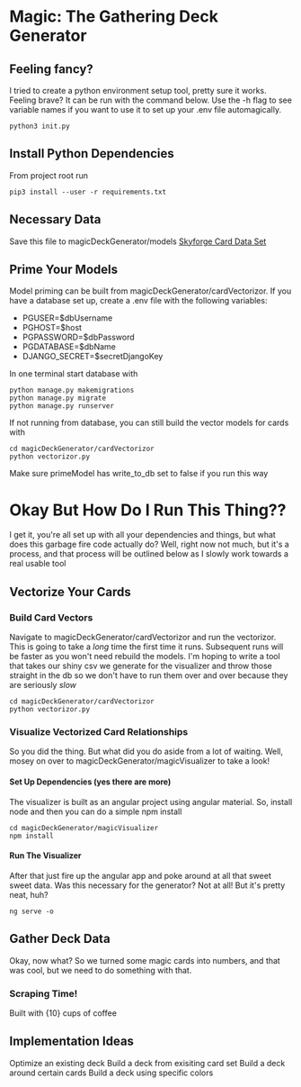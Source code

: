 # Magic: The Gathering Deck Generator

## Feeling fancy?

I tried to create a python environment setup tool, pretty sure it works. Feeling brave? It can be run with the command below. Use the -h flag to see variable names if you want to use it to set up your .env file automagically.

```
python3 init.py
```

## Install Python Dependencies

From project root run

```
pip3 install --user -r requirements.txt
```

## Necessary Data

Save this file to magicDeckGenerator/models
[Skyforge Card Data Set](https://archive.scryfall.com/json/scryfall-default-cards.json)

## Prime Your Models

Model priming can be built from magicDeckGenerator/cardVectorizor. If you have a database set up, create a .env file with the following variables:

- PGUSER=$dbUsername
- PGHOST=$host
- PGPASSWORD=$dbPassword  
- PGDATABASE=$dbName
- DJANGO_SECRET=$secretDjangoKey

In one terminal start database with

```
python manage.py makemigrations
python manage.py migrate
python manage.py runserver
```

If not running from database, you can still build the vector models for cards with

```
cd magicDeckGenerator/cardVectorizor
python vectorizor.py
```

Make sure primeModel has write_to_db set to false if you run this way

# Okay But How Do I Run This Thing??

I get it, you're all set up with all your dependencies and things, but what does this garbage fire code actually do? Well, right now not much, but it's a process, and that process will be outlined below as I slowly work towards a real usable tool

## Vectorize Your Cards

### Build Card Vectors

Navigate to magicDeckGenerator/cardVectorizor and run the vectorizor. This is going to take a *long* time the first time it runs. Subsequent runs will be faster as you won't need rebuild the models. I'm hoping to write a tool that takes our shiny csv we generate for the visualizer and throw those straight in the db so we don't have to run them over and over because they are seriously *slow*

```
cd magicDeckGenerator/cardVectorizor
python vectorizor.py
```

### Visualize Vectorized Card Relationships

So you did the thing. But what did you do aside from a lot of waiting. Well, mosey on over to magicDeckGenerator/magicVisualizer to take a look!

#### Set Up Dependencies (yes there are more)

The visualizer is built as an angular project using angular material. So, install node and then you can do a simple npm install

```
cd magicDeckGenerator/magicVisualizer
npm install
```

#### Run The Visualizer

After that just fire up the angular app and poke around at all that sweet sweet data. Was this necessary for the generator? Not at all! But it's pretty neat, huh?

```
ng serve -o
```

## Gather Deck Data

Okay, now what? So we turned some magic cards into numbers, and that was cool, but we need to do something with that.

### Scraping Time!

Built with {10} cups of coffee


## Implementation Ideas
Optimize an existing deck
Build a deck from exisiting card set
Build a deck around certain cards
Build a deck using specific colors
